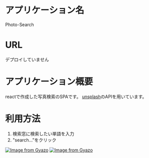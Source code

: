 # アプリケーション名

Photo-Search

# URL

デプロイしていません

# アプリケーション概要

reactで作成した写真検索のSPAです。
[unsplash](https://unsplash.com/)のAPIを用いています。

# 利用方法
1. 検索窓に検索したい単語を入力
2. "search..."をクリック

[![Image from Gyazo](https://i.gyazo.com/a108bae075a1512d5fd4215fda760b73.png)](https://gyazo.com/a108bae075a1512d5fd4215fda760b73)
[![Image from Gyazo](https://i.gyazo.com/df35b35b5a1c3b40de3072e2bb735c8b.png)](https://gyazo.com/df35b35b5a1c3b40de3072e2bb735c8b)